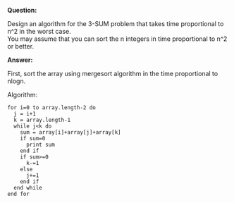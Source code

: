 **Question:** 

Design an algorithm for the 3-SUM problem that takes time proportional to n^2 in the worst case.           
You may assume that you can sort the n integers in time proportional to n^2 or better.
          
**Answer:** 

First, sort the array using mergesort algorithm in the time proportional to nlogn. 

Algorithm:

    for i=0 to array.length-2 do
      j = i+1
      k = array.length-1
      while j<k do
        sum = array[i]+array[j]+array[k]
        if sum=0 
          print sum
        end if
        if sum>=0
          k-=1
        else 
          j+=1
        end if
      end while
    end for

